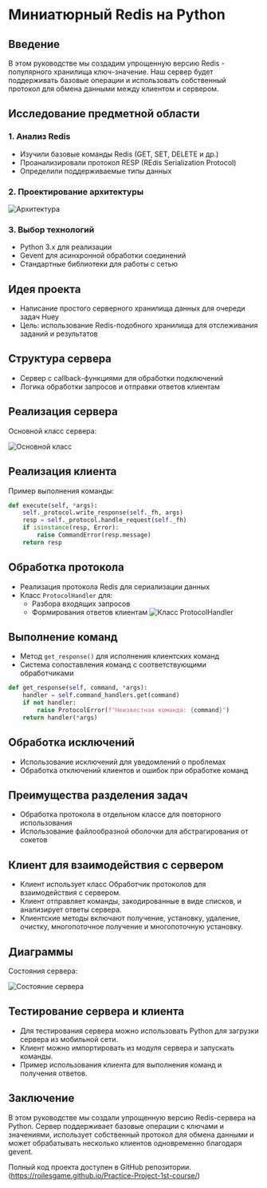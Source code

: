 # Миниатюрный Redis на Python

## Введение
В этом руководстве мы создадим упрощенную версию Redis - популярного хранилища ключ-значение. Наш сервер будет поддерживать базовые операции и использовать собственный протокол для обмена данными между клиентом и сервером.

## Исследование предметной области
### 1. Анализ Redis
- Изучили базовые команды Redis (GET, SET, DELETE и др.)
- Проанализировали протокол RESP (REdis Serialization Protocol)
- Определили поддерживаемые типы данных


### 2. Проектирование архитектуры

![Архитектура](mermaid_1.png)


### 3. Выбор технологий
- Python 3.x для реализации
- Gevent для асинхронной обработки соединений
- Стандартные библиотеки для работы с сетью






## Идея проекта
- Написание простого серверного хранилища данных для очереди задач Huey
- Цель: использование Redis-подобного хранилища для отслеживания заданий и результатов

## Структура сервера
- Сервер с callback-функциями для обработки подключений
- Логика обработки запросов и отправки ответов клиентам

## Реализация сервера
Основной класс сервера:

![Основной класс](python_2.png)
## Реализация клиента
Пример выполнения команды:

```python
def execute(self, *args):
    self._protocol.write_response(self._fh, args)
    resp = self._protocol.handle_request(self._fh)
    if isinstance(resp, Error):
        raise CommandError(resp.message)
    return resp
```

## Обработка протокола
- Реализация протокола Redis для сериализации данных
- Класс `ProtocolHandler` для:
  - Разбора входящих запросов
  - Формирования ответов клиентам
![Класс `ProtocolHandler`](python_1.png)

## Выполнение команд
- Метод `get_response()` для исполнения клиентских команд
- Система сопоставления команд с соответствующими обработчиками

```python
def get_response(self, command, *args):
    handler = self.command_handlers.get(command)
    if not handler:
        raise ProtocolError(f"Неизвестная команда: {command}")
    return handler(*args)
```

## Обработка исключений

- Использование исключений для уведомлений о проблемах
- Обработка отключений клиентов и ошибок при обработке команд

## Преимущества разделения задач

- Обработка протокола в отдельном классе для повторного использования
- Использование файлообразной оболочки для абстрагирования от сокетов


## Клиент для взаимодействия с сервером

- Клиент использует класс Обработчик протоколов для взаимодействия с сервером.
- Клиент отправляет команды, закодированные в виде списков, и анализирует ответы сервера.
- Клиентские методы включают получение, установку, удаление, очистку, многопоточное получение и многопоточную установку.



## Диаграммы
Состояния сервера:

![Состояние сервера](mermaid_2.png)

## Тестирование сервера и клиента

- Для тестирования сервера можно использовать Python для загрузки сервера из мобильной сети.
- Клиент можно импортировать из модуля сервера и запускать команды.
- Пример использования клиента для выполнения команд и получения ответов.

## Заключение

В этом руководстве мы создали упрощенную версию Redis-сервера на Python. Сервер поддерживает базовые операции с ключами и значениями, использует собственный протокол для обмена данными и может обрабатывать несколько клиентов одновременно благодаря gevent.

Полный код проекта доступен в GitHub репозитории.(https://roilesgame.github.io/Practice-Project-1st-course/)

